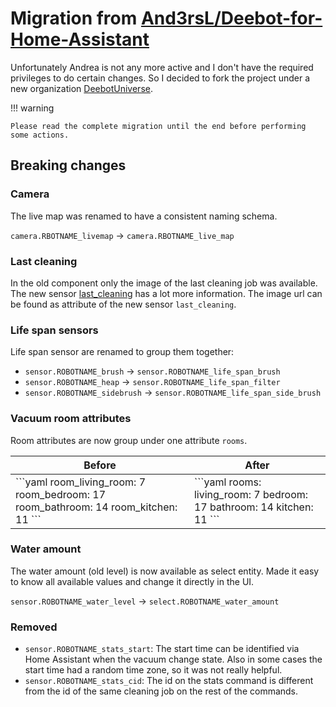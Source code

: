 # Migration from [And3rsL/Deebot-for-Home-Assistant](https://github.com/And3rsL/Deebot-for-Home-Assistant)

Unfortunately Andrea is not any more active and I don't have the required privileges to do certain changes.
So I decided to fork the project under a new organization [DeebotUniverse](https://github.com/DeebotUniverse).

!!! warning

    Please read the complete migration until the end before performing some actions.

## Breaking changes

### Camera

The live map was renamed to have a consistent naming schema.

`camera.RBOTNAME_livemap` -> `camera.RBOTNAME_live_map`

### Last cleaning

In the old component only the image of the last cleaning job was available.
The new sensor [last_cleaning](entities.md#last-cleaning) has a lot more information.
The image url can be found as attribute of the new sensor `last_cleaning`.

### Life span sensors

Life span sensor are renamed to group them together:

- `sensor.ROBOTNAME_brush` -> `sensor.ROBOTNAME_life_span_brush`
- `sensor.ROBOTNAME_heap` -> `sensor.ROBOTNAME_life_span_filter`
- `sensor.ROBOTNAME_sidebrush` -> `sensor.ROBOTNAME_life_span_side_brush`

### Vacuum room attributes

Room attributes are now group under one attribute `rooms`.

<table>
  <thead>
     <tr>
        <th>Before</th>
        <th>After</th>
     </tr>
  </thead>
  <tbody>
     <tr>
        <td>
           ```yaml
           room_living_room: 7
           room_bedroom: 17
           room_bathroom: 14
           room_kitchen: 11
           ```
        </td>
        <td>
           ```yaml
           rooms:
             living_room: 7
             bedroom: 17
             bathroom: 14
             kitchen: 11
           ```
        </td>
     </tr>
  </tbody>
</table>

### Water amount

The water amount (old level) is now available as select entity. Made it easy to know all available values and change it directly in the UI.

`sensor.ROBOTNAME_water_level` -> `select.ROBOTNAME_water_amount`

### Removed

- `sensor.ROBOTNAME_stats_start`: The start time can be identified via Home Assistant when the vacuum change state. Also in some cases the start time had a random time zone, so it was not really helpful.
- `sensor.ROBOTNAME_stats_cid`: The id on the stats command is different from the id of the same cleaning job on the rest of the commands.
